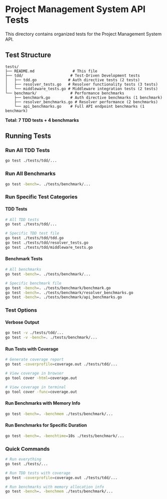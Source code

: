 # Project Management System API Tests

This directory contains organized tests for the Project Management System API.

## Test Structure

```
tests/
├── README.md                 # This file
├── tdd/                     # Test-Driven Development tests
│   ├── tdd.go              # Auth directive tests (2 tests)
│   ├── resolver_tests.go   # Resolver functionality tests (3 tests)
│   └── middleware_tests.go # Middleware integration tests (2 tests)
└── benchmark/               # Performance benchmarks
    ├── benchmark.go         # Auth directive benchmarks (1 benchmark)
    ├── resolver_benchmarks.go # Resolver performance (2 benchmarks)
    └── api_benchmarks.go    # Full API endpoint benchmarks (1 benchmark)
```

**Total: 7 TDD tests + 4 benchmarks**

## Running Tests

### Run All TDD Tests
```bash
go test ./tests/tdd/...
```

### Run All Benchmarks
```bash
go test -bench=. ./tests/benchmark/...
```

### Run Specific Test Categories

#### TDD Tests
```bash
# All TDD tests
go test ./tests/tdd/...

# Specific TDD test file
go test ./tests/tdd/tdd.go
go test ./tests/tdd/resolver_tests.go
go test ./tests/tdd/middleware_tests.go
```

#### Benchmark Tests
```bash
# All benchmarks
go test -bench=. ./tests/benchmark/...

# Specific benchmark file
go test -bench=. ./tests/benchmark/benchmark.go
go test -bench=. ./tests/benchmark/resolver_benchmarks.go
go test -bench=. ./tests/benchmark/api_benchmarks.go
```

### Test Options

#### Verbose Output
```bash
go test -v ./tests/tdd/...
go test -v -bench=. ./tests/benchmark/...
```

#### Run Tests with Coverage
```bash
# Generate coverage report
go test -coverprofile=coverage.out ./tests/tdd/...

# View coverage in browser
go tool cover -html=coverage.out

# View coverage in terminal
go tool cover -func=coverage.out
```

#### Run Benchmarks with Memory Info
```bash
go test -bench=. -benchmem ./tests/benchmark/...
```

#### Run Benchmarks for Specific Duration
```bash
go test -bench=. -benchtime=10s ./tests/benchmark/...
```

### Quick Commands

```bash
# Run everything
go test ./tests/...

# Run TDD tests with coverage
go test -coverprofile=coverage.out ./tests/tdd/...

# Run benchmarks with memory allocation info
go test -bench=. -benchmem ./tests/benchmark/...
```
